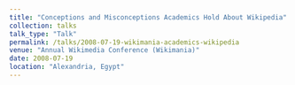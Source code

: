```yaml
---
title: "Conceptions and Misconceptions Academics Hold About Wikipedia"
collection: talks
talk_type: "Talk"
permalink: /talks/2008-07-19-wikimania-academics-wikipedia
venue: "Annual Wikimedia Conference (Wikimania)"
date: 2008-07-19
location: "Alexandria, Egypt"
---
```

